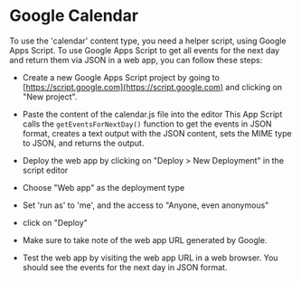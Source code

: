 # Google Calendar

To use the 'calendar' content type, you need a helper script, using Google Apps Script. To use Google Apps Script to get all events for the next day and return them via JSON in a web app, you can follow these steps:

* Create a new Google Apps Script project by going to [https://script.google.com](https://script.google.com) and clicking on "New project".
* Paste the content of the calendar.js file into the editor
  This App Script calls the `getEventsForNextDay()` function to get the events in JSON format, creates a text output with the JSON content, sets the MIME type to JSON, and returns the output.

* Deploy the web app by clicking on "Deploy > New Deployment" in the script editor
* Choose "Web app" as the deployment type
* Set 'run as' to 'me', and the access to "Anyone, even anonymous"
* click on "Deploy"
* Make sure to take note of the web app URL generated by Google.
* Test the web app by visiting the web app URL in a web browser. You should see the events for the next day in JSON format.

